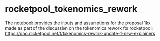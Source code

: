 # rocketpool_tokenomics_rework

The notebook provides the inputs and assumptions for the proposal 1kx made as part of the discussion on the tokenomics rework for rocketpool: https://dao.rocketpool.net/t/tokenomics-rework-update-1-new-explainers 

